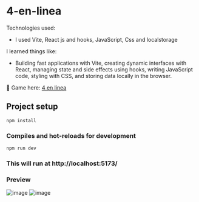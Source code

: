 # 4-en-linea

Technologies used:
- I used Vite, React js and hooks, JavaScript, Css and localstorage

I learned things like:
- Building fast applications with Vite, creating dynamic interfaces with React, managing state and side effects using hooks, writing JavaScript code, styling with CSS, and storing data locally in the browser.

📍 Game here: [4 en linea](https://juego4enlinea.netlify.app/)


## Project setup
```
npm install
```

### Compiles and hot-reloads for development
```
npm run dev
```

### This will run at http://localhost:5173/

### Preview  

![image](https://github.com/JanoM2/4-en-linea/assets/78227130/0349369b-0f8a-4c52-b065-88486953e8ac)
![image](https://github.com/JanoM2/4-en-linea/assets/78227130/1b3d9d38-90c5-47c0-bec7-d77be343cd20)

